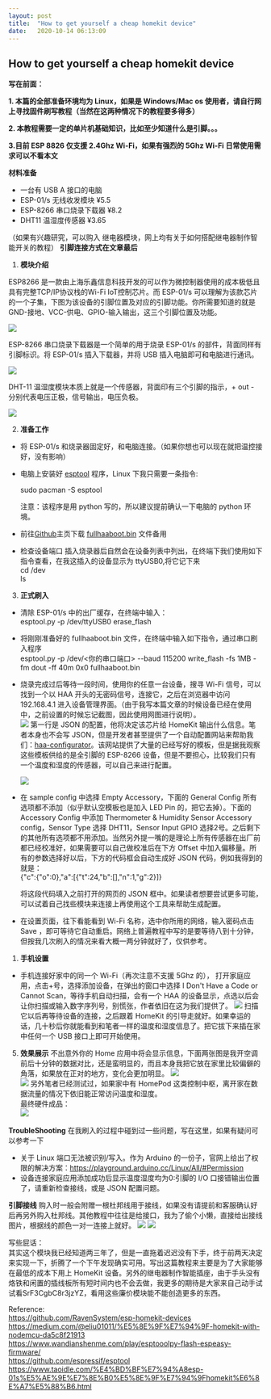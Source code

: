 ```yaml
---
layout: post
title:  "How to get yourself a cheap homekit device"
date:   2020-10-14 06:13:09
---
```

## How to get yourself a cheap homekit device 

**写在前面：**  

**1. 本篇的全部准备环境均为 Linux，如果是 Windows/Mac os 使用者，请自行网上寻找固件刷写教程（当然在这两种情况下的教程要多得多）**      

**2. 本教程需要一定的单片机基础知识，比如至少知道什么是引脚。。。**

**3.目前 ESP 8826 仅支援 2.4Ghz Wi-Fi，如果有强烈的 5Ghz Wi-Fi 日常使用需求可以不看本文**  

  

**材料准备**

- 一台有 USB A 接口的电脑  
- ESP-01/s 无线收发模块    ¥5.5
- ESP-8266 串口烧录下载器    ¥8.2 
- DHT11 温湿度传感器    ¥3.65

（如果有兴趣研究，可以购入 继电器模块，网上均有关于如何搭配继电器制作智能开关的教程） 
**引脚连接方式在文章最后** 

1. **模块介绍**

  ESP8266 是一款由上海乐鑫信息科技开发的可以作为微控制器使用的成本极低且具有完整TCP/IP协议栈的Wi-Fi IoT控制芯片。而 ESP-01/s 可以理解为该款芯片的一个子集，下图为该设备的引脚位置及对应的引脚功能。你所需要知道的就是 GND-接地、VCC-供电、GPIO-输入输出，这三个引脚位置及功能。

![](https://i.niupic.com/images/2021/01/30/9aAT.jpg)

  ESP-8266 串口烧录下载器是一个简单的用于烧录 ESP-01/s 的部件，背面同样有引脚标识。将 ESP-01/s 插入下载器，并将 USB 插入电脑即可和电脑进行通讯。

![](https://i.niupic.com/images/2021/01/30/9aAZ.jpg)

  DHT-11 温湿度模块本质上就是一个传感器，背面印有三个引脚的指示，+ out - 分别代表电压正极，信号输出，电压负极。

![](https://i.niupic.com/images/2021/01/30/9aAU.jpg)

2. **准备工作**   

+ 将 ESP-01/s 和烧录器固定好，和电脑连接。（如果你想也可以现在就把温控接好，没有影响）

+ 电脑上安装好 [esptool](https://github.com/espressif/esptool) 程序，Linux 下我只需要一条指令:  

     sudo pacman -S esptool   

     注意：该程序是用 python 写的，所以建议提前确认一下电脑的 python 环境。
     
+ 前往[Github](https://github.com/RavenSystem/esp-homekit-devices/wiki/Installation)主页下载 [fullhaaboot.bin](https://github.com/RavenSystem/haa/releases/latest/download/fullhaaboot.bin) 文件备用
  
+ 检查设备端口
     插入烧录器后自然会在设备列表中列出，在终端下我们使用如下指令查看，在我这插入的设备显示为 ttyUSB0,将它记下来  
     cd /dev   
     ls  
3. **正式刷入**
+ 清除 ESP-01/s 中的出厂缓存，在终端中输入：  
  esptool.py -p /dev/ttyUSB0 erase_flash  
  
+ 将刚刚准备好的 fullhaaboot.bin 文件，在终端中输入如下指令，通过串口刷入程序  
     esptool.py -p /dev/<你的串口端口> --baud 115200 write_flash -fs 1MB -fm dout -ff 40m 0x0 fullhaaboot.bin
     
+ 烧录完成过后等待一段时间，使用你的任意一台设备，搜寻 Wi-Fi 信号，可以找到一个以 HAA 开头的无密码信号，连接它，之后在浏览器中访问 192.168.4.1 进入设备管理界面。（由于我写本篇文章的时候设备已经在使用中，之前设置的时候忘记截图，因此使用网图进行说明）。  
   ![](https://i.niupic.com/images/2021/01/30/9aB4.jpg)
   第一行是 JSON 的配置，他将决定该芯片给 HomeKit 输出什么信息。笔者本身也不会写 JSON，但是开发者甚至提供了一个自动配置网站来帮助我们：[haa-configurator](https://glumb.github.io/haa-configurator/)。该网站提供了大量的已经写好的模板，但是据我观察这些模板供给的是全引脚的 ESP-8266 设备，但是不要担心，比较我们只有一个温度和湿度的传感器，可以自己来进行配置。
   
  ![](https://i.niupic.com/images/2021/01/30/9aB5.jpg)
   
+ 在 sample config 中选择 Empty Accessory，下面的 General Config 所有选项都不添加（似乎默认空模板也是加入 LED Pin 的，把它去掉）。下面的 Accessory Config 中添加 Thermometer & Humidity Sensor Accessory config，Sensor Type 选择 DHT11，Sensor Input GPIO 选择2号。之后剩下的其他所有选项都不用添加。当然另外提一嘴的是理论上所有传感器在出厂前都已经校准好，如果需要可以自己做校准后在下方 Offset 中加入偏移量。所有的参数选择好以后，下方的代码框会自动生成好 JSON 代码，例如我得到的就是：  
   {"c":{"o":0},"a":[{"t":24,"b":[],"n":1,"g":2}]}  
   
   将这段代码填入之前打开的网页的 JSON 框中。如果读者想要尝试更多可能，可以试着自己找些模块来连接上再使用这个工具来帮助生成配置。
+ 在设置页面，往下看能看到 Wi-Fi 名称，选中你所用的网络，输入密码点击 Save ，即可等待它自动重启。网络上普遍教程中写的是要等待八到十分钟，但按我几次刷入的情况来看大概一两分钟就好了，仅供参考。

1. **手机设置**
+ 手机连接好家中的同一个 Wi-Fi（再次注意不支援 5Ghz 的）， 打开家庭应用，点击+号，选择添加设备，在弹出的窗口中选择 I Don't Have a Code or Cannot Scan，等待手机自动扫描，会有一个 HAA 的设备显示，点选以后会让你扫描或输入数字序列号，别慌张，作者依旧在这为我们提供了。
  ![](https://i.niupic.com/images/2021/01/30/9aBa.png)
扫描它以后再等待设备的连接，之后跟着 HomeKit 的引导走就好。如果幸运的话，几十秒后你就能看到和笔者一样的温度和湿度信息了。把它拔下来插在家中任何一个 USB 接口上即可开始使用。

5. **效果展示**
不出意外你的 Home 应用中将会显示信息，下面两张图是我开空调前后十分钟的数据对比，还是蛮明显的，而且本身我把它放在家里比较偏僻的角落，如果放在正对的地方，变化会更加明显。
![](https://i.niupic.com/images/2021/01/30/9aBb.jpg)  
![](https://i.niupic.com/images/2021/01/30/9aBd.jpg) 
另外笔者已经测试过，如果家中有 HomePod 这类控制中枢，离开家在数据流量的情况下依旧能正常访问温度和湿度。  
最终硬件成品：  
![](https://i.niupic.com/images/2021/01/30/9aBg.jpg)

**TroubleShooting**
在我刷入的过程中碰到过一些问题，写在这里，如果有疑问可以参考一下
+ 关于 Linux 端口无法被识别/写入。作为 Arduino 的一份子，官网上给出了权限的解决方案：https://playground.arduino.cc/Linux/All/#Permission
+ 设备连接家庭应用添加成功后显示温度湿度均为0:引脚的 I/O 口接错输出位置了，请重新检查接线，或是 JSON 配置问题。
  
**引脚接线**
购入时一般会附赠一根杜邦线用于接线，如果没有请提前和客服确认好后再另外购入杜邦线。其他教程中往往是给接口，我为了偷个小懒，直接给出接线图片，根据线的颜色一对一连接上就好。
![](https://i.niupic.com/images/2021/01/30/9aBj.jpg)
![](https://i.niupic.com/images/2021/01/30/9aBi.jpg)

写些屁话：  
其实这个模块我已经知道两三年了，但是一直拖着迟迟没有下手，终于前两天决定来实现一下，折腾了一个下午发现确实可用。写出这篇教程来主要是为了大家能够在最低的成本下用上 HomeKit 设备。另外的继电器制作智能插座，由于手头没有烙铁和闲置的插线板所有短时间内也不会去做，我更多的期待是大家来自己动手试试看SrF3CgbC8r3jzYZ，看用这些廉价模块能不能创造更多的东西。 

Reference:  
https://github.com/RavenSystem/esp-homekit-devices  
https://medium.com/@eliu01011/%E5%8E%9F%E7%94%9F-homekit-with-nodemcu-da5c8f21913  
https://www.wandianshenme.com/play/esptooolpy-flash-espeasy-firmware/  
https://github.com/espressif/esptool  
https://www.taoidle.com/%E4%BD%BF%E7%94%A8esp-01s%E5%AE%9E%E7%8E%B0%E5%8E%9F%E7%94%9Fhomekit%E6%8E%A7%E5%88%B6.html
   




